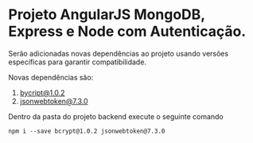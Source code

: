 # Projeto AngularJS MongoDB, Express e Node com Autenticação.

Serão adicionadas novas dependências ao projeto usando versões específicas para garantir compatibilidade.

Novas dependências são:

1. bycript@1.0.2
2. jsonwebtoken@7.3.0

Dentro da pasta do projeto backend execute o seguinte comando

`npm i --save bcrypt@1.0.2 jsonwebtoken@7.3.0`